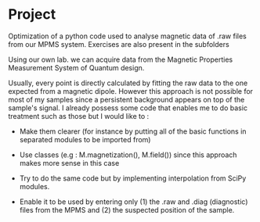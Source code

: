 # Project
Optimization of a python code used to analyse magnetic data of .raw files from our MPMS system. Exercises are also present in the subfolders

Using our own lab. we can acquire data from the Magnetic Properties Measurement System of Quantum design.

Usually, every point is directly calculated by fitting the raw data to the one expected from a magnetic dipole. However this approach is not possible for most of my samples since a persistent background appears on top of the sample's signal. I already possess some code that enables me to do basic treatment such as those but I would like to :

- Make them clearer (for instance by putting all of the basic functions in separated modules to be imported from)

- Use classes (e.g : M.magnetization(), M.field()) since this approach makes more sense in this case

- Try to do the same code but by implementing interpolation from SciPy modules.

- Enable it to be used by entering only (1) the .raw and .diag (diagnostic) files from the MPMS and (2) the suspected position of the sample.
